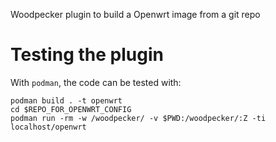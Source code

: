 Woodpecker plugin to build a Openwrt image from a git repo

# Testing the plugin

With `podman`, the code can be tested with:

```
podman build . -t openwrt
cd $REPO_FOR_OPENWRT_CONFIG
podman run -rm -w /woodpecker/ -v $PWD:/woodpecker/:Z -ti  localhost/openwrt
```
